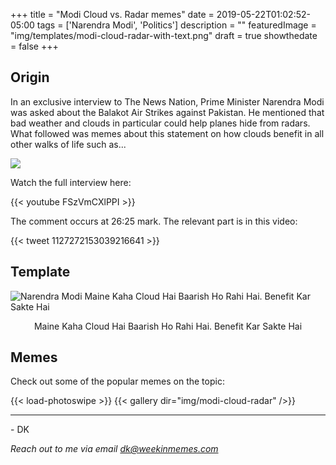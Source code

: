 +++
title = "Modi Cloud vs. Radar memes"
date = 2019-05-22T01:02:52-05:00
tags = ['Narendra Modi', 'Politics']
description = ""
featuredImage = "img/templates/modi-cloud-radar-with-text.png"
draft = true
showthedate = false
+++

## Origin

In an exclusive interview to The News Nation, Prime Minister Narendra Modi was asked about the Balakot Air Strikes against Pakistan. He mentioned that bad weather and clouds in particular could help planes hide from radars. What followed was memes about this statement on how clouds benefit in all other walks of life such as...

<!--more-->

![](img/modi-cloud-radar/modi-cloud-radar-pakode.png)

Watch the full interview here:

{{< youtube FSzVmCXlPPI >}}

The comment occurs at 26:25 mark. The relevant part is in this video: 

{{< tweet 1127272153039216641 >}}


## Template

![Narendra Modi Maine Kaha Cloud Hai Baarish Ho Rahi Hai. Benefit Kar Sakte Hai](img/templates/modi-cloud-radar-with-text.png)
<center>Maine Kaha Cloud Hai Baarish Ho Rahi Hai. Benefit Kar Sakte Hai</center>

## Memes

Check out some of the popular memes on the topic:

{{< load-photoswipe >}}
{{< gallery dir="img/modi-cloud-radar" />}}

---
\- DK

*Reach out to me via email dk@weekinmemes.com*